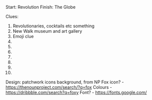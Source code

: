 Start: Revolution
Finish: The Globe

Clues:
1. Revolutionaries, cocktails etc something
2. New Walk museum and art gallery
3. Emoji clue
4.
5.
6.
7.
8.
9.
10.

Design: patchwork icons background, from NP
Fox icon? - https://thenounproject.com/search/?q=fox
Colours - https://dribbble.com/search?q=foxy
Font? - https://fonts.google.com/
